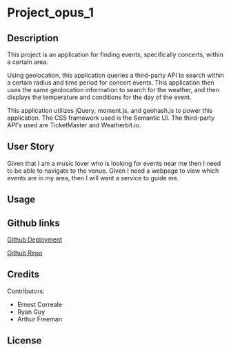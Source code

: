 # Project_opus_1

## Description

This project is an application for finding events, specifically concerts, within a certain area.

Using geolocation, this application queries a third-party API to search within a certain radius and time period for concert events. This application then uses the same geolocation information to search for the weather, and then displays the temperature and conditions for the day of the event.

This application utilizes jQuery, moment.js, and geohash.js to power this application. The CSS framework used is the Semantic UI. The third-party API's used are TicketMaster and Weatherbit.io.

## User Story

Given that I am a music lover who is looking for events near me then I need to be able
to navigate to the venue. Given I need a webpage to view which events are in my area,
then I will want a service to guide me. 

## Usage


## Github links

[Github Deployment](https://ajfree458.github.io/Project_opus_1/)

[Github Repo](https://github.com/AJFree458/Project_opus_1)


## Credits

Contributors:

* Ernest Correale
* Ryan Guy
* Arthur Freeman

## License